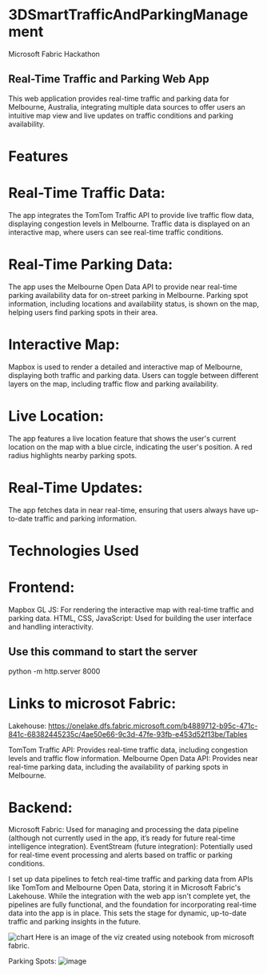 # 3DSmartTrafficAndParkingManagement
Microsoft Fabric Hackathon

## Real-Time Traffic and Parking Web App
This web application provides real-time traffic and parking data for Melbourne, Australia, integrating multiple data sources to offer users an intuitive map view and live updates on traffic conditions and parking availability.

# Features
# Real-Time Traffic Data:
The app integrates the TomTom Traffic API to provide live traffic flow data, displaying congestion levels in Melbourne.
Traffic data is displayed on an interactive map, where users can see real-time traffic conditions.

# Real-Time Parking Data:
The app uses the Melbourne Open Data API to provide near real-time parking availability data for on-street parking in Melbourne.
Parking spot information, including locations and availability status, is shown on the map, helping users find parking spots in their area.

# Interactive Map:
Mapbox is used to render a detailed and interactive map of Melbourne, displaying both traffic and parking data.
Users can toggle between different layers on the map, including traffic flow and parking availability.

# Live Location:
The app features a live location feature that shows the user's current location on the map with a blue circle, indicating the user's position. A red radius highlights nearby parking spots.

# Real-Time Updates:
The app fetches data in near real-time, ensuring that users always have up-to-date traffic and parking information.

# Technologies Used
# Frontend:
Mapbox GL JS: For rendering the interactive map with real-time traffic and parking data.
HTML, CSS, JavaScript: Used for building the user interface and handling interactivity.

## Use this command to start the server
python -m http.server 8000

# Links to microsot Fabric: 
Lakehouse: https://onelake.dfs.fabric.microsoft.com/b4889712-b95c-471c-841c-68382445235c/4ae50e66-9c3d-47fe-93fb-e453d52f13be/Tables


TomTom Traffic API: Provides real-time traffic data, including congestion levels and traffic flow information.
Melbourne Open Data API: Provides near real-time parking data, including the availability of parking spots in Melbourne.

# Backend:
Microsoft Fabric: Used for managing and processing the data pipeline (although not currently used in the app, it’s ready for future real-time intelligence integration).
EventStream (future integration): Potentially used for real-time event processing and alerts based on traffic or parking conditions.

I set up data pipelines to fetch real-time traffic and parking data from APIs like TomTom and Melbourne Open Data, storing it in Microsoft Fabric's Lakehouse. While the integration with the web app isn't complete yet, the pipelines are fully functional, and the foundation for incorporating real-time data into the app is in place. This sets the stage for dynamic, up-to-date traffic and parking insights in the future.

![chart](https://github.com/user-attachments/assets/f32b84ba-2274-4df7-ade7-f1100ffd5e81)
Here is an image of the viz created using notebook from microsoft fabric. 


Parking Spots: 
![image](https://github.com/user-attachments/assets/0db16022-ec85-44c4-8ff8-8e7370b8e0e1)

